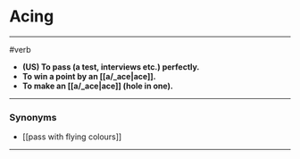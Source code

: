 # Acing
---
#verb
- **(US) To pass (a test, interviews etc.) perfectly.**
- **To win a point by an [[a/_ace|ace]].**
- **To make an [[a/_ace|ace]] (hole in one).**
---
### Synonyms
- [[pass with flying colours]]
---
